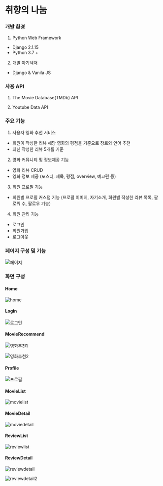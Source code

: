 # 취향의 나눔

### 개발 환경

1) Python Web Framework

- Django 2.1.15
- Python 3.7 +

2) 개발 아기텍쳐

- Django & Vanila JS

### 사용 API

1) The Movie Database(TMDb) API

2) Youtube Data API

### 주요 기능

1) 사용자 영화 추천 서비스

- 회원이 작성한 리뷰 해당 영화의 평점을 기준으로 장르와 언어 추천
- 최신 작성한 리뷰 5개를 기준

2) 영화 커뮤니티 및 정보제공 기능

- 영화 리뷰 CRUD
- 영화 정보 제공 (포스터, 제목, 평점, overview, 예고편 등)

3) 회원 프로필 기능

- 회원별 프로필 커스텀 기능 (프로필 이미지, 자기소개, 회원별 작성한 리뷰 목록, 팔로워 수, 팔로우 기능)

4) 회원 관리 기능

- 로그인
- 회원가입
- 로그아웃

### 페이지 구성 및 기능

![페이지](https://user-images.githubusercontent.com/60081282/85231562-17920a00-b433-11ea-9a23-a0d133090649.PNG)

### 화면 구성

#### Home

![home](https://user-images.githubusercontent.com/60081282/85231755-d7cc2200-b434-11ea-843e-4b9319881261.PNG)

#### Login

![로그인](https://user-images.githubusercontent.com/60081282/85231756-d995e580-b434-11ea-8eb4-7f5f9a8fe29a.PNG)

#### MovieRecommend

![영화추천1](https://user-images.githubusercontent.com/60081282/85231758-dac71280-b434-11ea-8416-6fa1212b92d5.PNG)

![영화추천2](https://user-images.githubusercontent.com/60081282/85231760-dc90d600-b434-11ea-8c2d-dbe9491a6218.PNG)

#### Profile

![프로필](https://user-images.githubusercontent.com/60081282/85231790-1235bf00-b435-11ea-9f80-e8b36b22256b.PNG)

#### MovieList 

![movielist](https://user-images.githubusercontent.com/60081282/85231761-df8bc680-b434-11ea-87bc-3999dee55200.PNG)

#### MovieDetail

![moviedetail](https://user-images.githubusercontent.com/60081282/85231767-e1558a00-b434-11ea-86cb-b78584920ae5.PNG)

#### ReviewList

![reviewlist](https://user-images.githubusercontent.com/60081282/85231768-e31f4d80-b434-11ea-9a0e-78847a0409ac.PNG)

#### ReviewDetail

![reviewdetail](https://user-images.githubusercontent.com/60081282/85231769-e4507a80-b434-11ea-80bc-7035427c0a28.PNG)

![reviewdetail2](https://user-images.githubusercontent.com/60081282/85231772-e61a3e00-b434-11ea-9b60-ab12d8bc4661.PNG)
